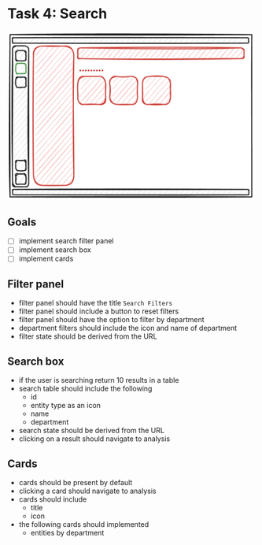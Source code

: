 # Task 4: Search

![sketch of the search page](/assets/task4.png)

## Goals

- [ ] implement search filter panel
- [ ] implement search box
- [ ] implement cards

## Filter panel

- filter panel should have the title `Search Filters`
- filter panel should include a button to reset filters
- filter panel should have the option to filter by department
- department filters should include the icon and name of department
- filter state should be derived from the URL

## Search box

- if the user is searching return 10 results in a table
- search table should include the following
  - id
  - entity type as an icon
  - name
  - department
- search state should be derived from the URL
- clicking on a result should navigate to analysis

## Cards

- cards should be present by default
- clicking a card should navigate to analysis
- cards should include
  - title
  - icon
- the following cards should implemented
  - entities by department